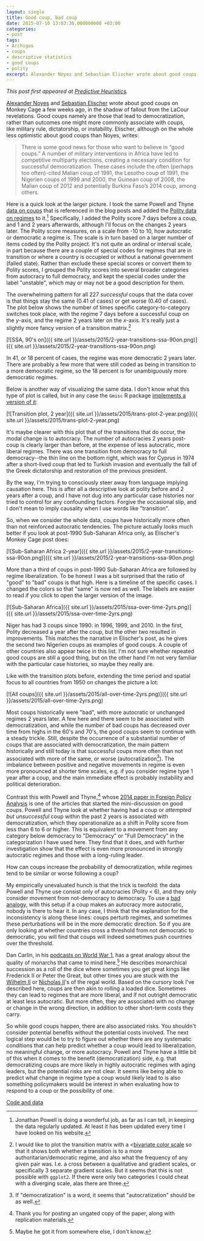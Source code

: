 ```yaml
--- 
layout: single
title: Good coup, bad coup 
date: 2015-07-10 13:03:36.000000000 +03:00 
categories:
- post
tags: 
- Archigos 
- coups 
- descriptive statistics 
- good coups 
- polity 
excerpt: Alexander Noyes and Sebastian Elischer wrote about good coups on Monkey Cage a few weeks ago, in the shadow of fallout from the LaCour revelations. Good coups namely are those that lead to democratization, rather than outcomes one might more commonly associate with coups, like military rule, dictatorship, or instability
--- 
```


*This post first appeared at [Predictive Heuristics](http://predictiveheuristics.com).*  

[Alexander Noyes](http://www.washingtonpost.com/blogs/monkey-cage/wp/2015/05/14/did-burundi-just-have-a-good-coup/) and [Sebastian Elischer](http://www.washingtonpost.com/blogs/monkey-cage/wp/2015/05/18/taking-stock-of-good-coups-in-africa/) wrote about good coups on Monkey Cage a few weeks ago, in the shadow of fallout from the LaCour revelations. Good coups namely are those that lead to democratization, rather than outcomes one might more commonly associate with coups, like military rule, dictatorship, or instability. Elischer, although on the whole less optimistic about good coups than Noyes, writes:

> There is some good news for those who want to believe in “good coups.” A number of military interventions in Africa have led to competitive multiparty elections, creating a necessary condition for successful democratization. These cases include the often (perhaps too often)-cited Malian coup of 1991, the Lesotho coup of 1991, the Nigerien coups of 1999 and 2000, the Guinean coup of 2008, the Malian coup of 2012 and potentially Burkina Faso’s 2014 coup, among others.

Here is a quick look at the larger picture. I took the same Powell and Thyne [data on coups](http://www.jonathanmpowell.com/coup-detat-dataset.html) that is referenced in the blog posts and added the [Polity data on regimes](http://www.systemicpeace.org/polityproject.html) to it.[^1] Specifically, I added the Polity score 7 days before a coup, and 1 and 2 years afterwards, although I'll focus on the changes 2 years later. The Polity score measures, on a scale from -10 to 10, how autocratic or democratic a regime is. The scale is in turn based on a larger number of items coded by the Polity project. It's not quite an ordinal or interval scale, in part because there are a couple of special codes for regimes that are in transition or where a country is occupied or without a national government (failed state). Rather than exclude these special scores or convert them to Polity scores, I grouped the Polity scores into several broader categories from autocracy to full democracy, and kept the special codes under the label "unstable", which may or may not be a good description for them.

The overwhelming pattern for all 227 _successful_ coups that the data cover is that things stay the same (0.41 of cases) or get worse (0.40 of cases). The plot below shows the number of times specific category-to-category switches took place, with the regime 7 days before a successful coup on the _y_-axis, and the regime 2 years later on the _x_-axis. It's really just a slightly more fancy version of a transition matrix.[^2]

[![SSA, 90's on]({{ site.url }}/assets/2015/2-year-transitions-ssa-90on.png)]({{ site.url }}/assets/2015/2-year-transitions-ssa-90on.png)

In 41, or 18 percent of cases, the regime was more democratic 2 years later. There are probably a few more that were still coded as being in transition to a more democratic regime, so the 18 percent is for unambiguously more democratic regimes.

Below is another way of visualizing the same data. I don't know what this type of plot is called, but in any case the `Gmisc` R package [implements a version of it](http://www.r-bloggers.com/visualizing-transitions-with-the-transitionplot-function/):

[![Transition plot, 2 year]({{ site.url }}/assets/2015/trans-plot-2-year.png)]({{ site.url }}/assets/2015/trans-plot-2-year.png)

It's maybe clearer with this plot that of the transitions that do occur, the modal change is to autocracy. The number of autocracies 2 years post-coup is clearly larger than before, at the expense of less autocratic, more liberal regimes. There was one transition from democracy to full democracy--the thin line on the bottom right, which was for Cyprus in 1974 after a short-lived coup that led to Turkish invasion and eventually the fall of the Greek dictatorship and restoration of the previous president.

By the way, I'm trying to consciously steer away from language implying causation here. This is after all a descriptive look at polity before and 2 years after a coup, and I have not dug into any particular case histories nor tried to control for any confounding factors. Forgive the occasional slip, and I don't mean to imply causality when I use words like "transition".

So, when we consider the whole data, coups have historically more often than not reinforced autocratic tendencies. The picture actually looks much better if you look at post-1990 Sub-Saharan Africa only, as Elischer's Monkey Cage post does:

[![Sub-Saharan Africa 2-year]({{ site.url }}/assets/2015/2-year-transitions-ssa-90on.png)]({{ site.url }}/assets/2015/2-year-transitions-ssa-90on.png)

More than a third of coups in post-1990 Sub-Saharan Africa are followed by regime liberalization. To be honest I was a bit surprised that the ratio of "good" to "bad" coups is that high. Here is a timeline of the specific cases. I changed the colors so that "same" is now red as well. The labels are easier to read if you click to open the larger version of the image.

[![Sub-Saharan Africa]({{ site.url }}/assets/2015/ssa-over-time-2yrs.png)]({{ site.url }}/assets/2015/ssa-over-time-2yrs.png)

Niger has had 3 coups since 1990: in 1996, 1999, and 2010\. In the first, Polity decreased a year after the coup, but the other two resulted in improvements. This matches the narrative in Elischer's post, as he gives the second two Nigerien coups as examples of good coups. A couple of other countries also appear twice in this list. I'm not sure whether repeated good coups are still a good thing, but on the other hand I'm not very familiar with the particular case histories, so maybe they really are.

Like with the transition plots before, extending the time period and spatial focus to all countries from 1950 on changes the picture a lot:

[![All coups]({{ site.url }}/assets/2015/all-over-time-2yrs.png)]({{ site.url }}/assets/2015/all-over-time-2yrs.png)

Most coups historically were "bad", with more autocratic or unchanged regimes 2 years later. A few here and there seem to be associated with democratization, and while the number of bad coups has decreased over time from highs in the 60's and 70's, the good coups seem to continue with a steady trickle. Still, despite the occurrence of a substantial number of coups that are associated with democratization, the main pattern historically and still today is that successful coups more often than not associated with more of the same, or worse (autocratization[^3]). The imbalance between positive and negative movements in regime is even more pronounced at shorter time scales, e.g. if you consider regime type 1 year after a coup, and the main immediate effect is probably instability and political deterioration.

Contrast this with Powell and Thyne,[^4] whose [2014 paper in Foreign Policy Analysis](http://www.uky.edu/~clthyn2/thyne_powell_FPA2013.pdf) is one of the articles that started the mini-discussion on good coups. Powell and Thyne look at whether having had a coup or _attempted but unsuccessful_ coup within the past 2 years is associated with democratization, which they operationalize as a shift in Polity score from less than 6 to 6 or higher. This is equivalent to a movement from any category below democracy to "Democracy" or "Full Democracy" in the categorization I have used here. They find that it does, and with further investigation show that the effect is even more pronounced in strongly autocratic regimes and those with a long-ruling leader.

How can coups increase the probability of democratization, while regimes tend to be similar or worse following a coup?

My empirically unevaluated hunch is that the trick is twofold: the data Powell and Thyne use consist only of autocracies (Polity < 6), and they only consider movement from not-democracy to democracy. To use a [bad analogy](http://en.wikipedia.org/wiki/If_a_tree_falls_in_a_forest), with this setup if a coup makes an autocracy more autocratic, nobody is there to hear it. In any case, I think that the explanation for the inconsistency is along these lines: coups perturb regimes, and sometimes these perturbations will be in the more democratic direction. So if you are only looking at whether countries cross a threshold from not democratic to democratic, you will find that coups will indeed sometimes push countries over the threshold.

Dan Carlin, in his [podcasts on World War 1](http://www.dancarlin.com/product/hardcore-history-50-blueprint-for-armageddon-i/), has a great analogy about the quality of monarchs that came to mind here.[^5] He describes monarchical succession as a roll of the dice where sometimes you get great kings like Frederick II or Peter the Great, but other times you are stuck with the [Wilhelm II](http://en.wikipedia.org/wiki/Frederick_the_Great) or [Nicholas II](http://en.wikipedia.org/wiki/Nicholas_II_of_Russia)'s of the regal world. Based on the cursory look I've described here, coups are then akin to rolling a loaded dice. Sometimes they can lead to regimes that are more liberal, and if not outright democratic at least less autocratic. But more often, they are associated with no change or change in the wrong direction, in addition to other short-term costs they carry.

So while good coups happen, there are also associated risks. You shouldn't consider potential benefits without the potential costs involved. The next logical step would be to try to figure out whether there are any systematic conditions that can help predict whether a coup would lead to liberalization, no meaningful change, or more autocracy. Powell and Thyne have a little bit of this when it comes to the benefit (democratization) side, e.g. that democratizing coups are more likely in highly autocratic regimes with aging leaders, but the potential risks are not clear. It seems like being able to predict what change in regime type a coup would likely lead to is also something policymakers would be interest in when evaluating how to respond to a coup or the possibility of one.

[Code and data](https://github.com/andybega/mireg-blogs/tree/master/good-coup-bad-coup) 

[^1]: Jonathan Powell is doing a wonderful job, as far as I can tell, in keeping the data regularly updated. At least it has been updated every time I have looked on his website. 

[^2]: I would like to plot the transition matrix with a <[bivariate color scale](http://www.infovis.net/printMag.php?num=184&lang=2) so that it shows both whether a transition is to a more authoritarian/democratic regime, and also what the frequency of any given pair was. I.e. a cross between a qualitative and gradient scales, or specifically 3 separate gradient scales. But it seems that this is not possible with `ggplot2`. If there were only two categories I could cheat with a diverging scale, alas there are three. 

[^3]: If "democratization" is a word, it seems that "autocratization" should be as well. 

[^4]: Thank you for posting an ungated copy of the paper, along with replication materials. 

[^5]: Maybe he got it from somewhere else, I don't know.
